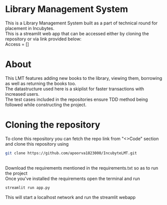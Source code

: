 [//]: # (<<<<<<< HEAD)

[//]: # (# Library Management System)

[//]: # (=======)

[//]: # (>>>>>>> 8b4aa788114a8164e68b6c9b4f4d3323dbf671e2)

# Library Management System
This is a Library Management System built as a part of technical round for placement in Incubytes.
<br>This is a streamlit web app that can be accessed either by cloning the repository or via link provided below:
<br>Access = []

# About
This LMT features adding new books to the library, viewing them, borrowing as well as returning the books too.
<br>The datastructure used here is a skiplist for faster transactions with increased users. 
<br>The test cases included in the repositories ensure TDD method being followed while constructing the project.

# Cloning the repository
To clone this repository you can fetch the repo link from "<>Code" section and clone this repository using 
<br>
```bash
git clone https://github.com/apoorva1823000/IncubyteLMT.git
```
<br>Download the requirements mentioned in the requirements.txt so as to run the project
<br> Once you've installed the requirements open the terminal and run 
```python
streamlit run app.py
```
This will start a localhost network and run the streamlit webapp

